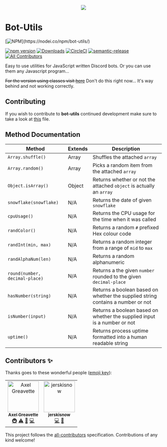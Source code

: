 <p align="center"> 
<img src="https://legacy.axelgreavette.xyz/v2/img/portfolio/botutils.png">
</p>

# Bot-Utils
[![NPM](https://nodei.co/npm/bot-utils.png?)](https://nodei.co/npm/bot-utils/) 

[![npm version](https://badge.fury.io/js/bot-utils.svg)](https://badge.fury.io/js/bot-utils) [![Downloads](https://img.shields.io/npm/dt/bot-utils.svg?maxAge=3600)](https://www.npmjs.com/package/bot-utils) [![CircleCI](https://circleci.com/gh/axelgreavette/bot-utils.svg?style=shield)](https://circleci.com/gh/axelgreavette/bot-utils) [![semantic-release](https://img.shields.io/badge/%20%20%F0%9F%93%A6%F0%9F%9A%80-semantic--release-e10079.svg)](https://github.com/semantic-release/semantic-release) [![All Contributors](https://img.shields.io/badge/all_contributors-2-orange.svg?style=flat-square)](#contributors)



Easy to use utilities for JavaScript written Discord bots. Or you can use them any Javascript program...

~~For the version using classes visit [here](https://github.com/axelgreavette/bot-utils/tree/classes)~~  Don't do this right now... It's way behind and not working correctly.

## Contributing
If you wish to contribute to **bot-utils** continued development make sure to take a look at [this](https://github.com/axelgreavette/bot-utils/blob/master/CONTRIBUTING.md) file.

## Method Documentation
| Method | Extends | Description |
|--|--|--|
|`Array.shuffle()` | Array | Shuffles the attached `array` |
|`Array.random()` | Array | Picks a random item from the attached `array`|
|`Object.isArray()` | Object | Returns whether or not the attached `object` is actually an `array` |
|`snowflake(snowflake)`| N/A |Returns the date of given `snowflake` |
|`cpuUsage()` | N/A |Returns the CPU usage for the time when it was called |
|`randColor()`| N/A |Returns a random `#` prefixed Hex colour code |
|`randInt(min, max)`| N/A |Returns a random integer from a range of `mid` to `max` |
|`randAlphaNum(len)` | N/A |Returns a random alphanumeric |
|`round(number, decimal-place)` | N/A |Returns a the given `number` rounded to the given `decimal-place` |
|`hasNumber(string)` | N/A |Returns a boolean based on whether the supplied string contains a number or not |
|`isNumber(input)` | N/A |Returns a boolean based on whether the supplied input is a number or not |
|`uptime()` | N/A |Returns process uptime formatted into a human readable string |

## Contributors ✨

Thanks goes to these wonderful people ([emoji key](https://allcontributors.org/docs/en/emoji-key)):

<!-- ALL-CONTRIBUTORS-LIST:START - Do not remove or modify this section -->
<!-- prettier-ignore -->
<table>
  <tr>
    <td align="center"><a href="https://axelg.xyz"><img src="https://avatars1.githubusercontent.com/u/31705527?v=4" width="100px;" alt="Axel Greavette"/><br /><sub><b>Axel Greavette</b></sub></a><br /><a href="#infra-axelgreavette" title="Infrastructure (Hosting, Build-Tools, etc)">🚇</a> <a href="https://github.com/axelgreavette/bot-utils/commits?author=axelgreavette" title="Tests">⚠️</a> <a href="https://github.com/axelgreavette/bot-utils/commits?author=axelgreavette" title="Documentation">📖</a> <a href="https://github.com/axelgreavette/bot-utils/commits?author=axelgreavette" title="Code">💻</a></td>
    <td align="center"><a href="https://github.com/jerskisnow"><img src="https://avatars0.githubusercontent.com/u/29165327?v=4" width="100px;" alt="jerskisnow"/><br /><sub><b>jerskisnow</b></sub></a><br /><a href="https://github.com/axelgreavette/bot-utils/commits?author=jerskisnow" title="Code">💻</a> <a href="https://github.com/axelgreavette/bot-utils/commits?author=jerskisnow" title="Documentation">📖</a></td>
  </tr>
</table>

<!-- ALL-CONTRIBUTORS-LIST:END -->

This project follows the [all-contributors](https://github.com/all-contributors/all-contributors) specification. Contributions of any kind welcome!
